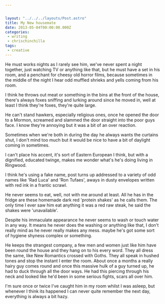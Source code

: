 ```yaml
---


layout: "../../../layouts/Post.astro"
title: My New housemate
date: 2013-05-04T00:00:00.000Z
categories:
 - writing
 - chrischinchilla
tags:
 - creative
---
```


He must works nights as I rarely see him, we've never spent a night together, just watching TV or anything like that, but he must have a set in his room, and a penchant for cheesy old horror films, because sometimes in the middle of the night I hear odd muffled shrieks and yells coming from his room.

I think he throws out meat or something in the bins at the front of the house, there's always foxes sniffing and lurking around since he moved in, well at least I think they're foxes, they're quite large.

He can't stand hawkers, especially  religious ones, once he opened the door to a Mormon, screamed and slammed the door straight into the poor guys face. I know they're annoying but it was a bit of an over reaction.

Sometimes when we're both in during the day he always wants the curtains shut, I don't mind too much but it would be  nice to have a bit of daylight coming in sometimes.

I can't place his accent, it's sort of Eastern European I think, but with a dignified, educated twinge, makes me wonder what's he's doing living in Ringwood.

I think he's using a fake name, post turns up addressed to a variety of odd names like 'Rad Luca' and 'Ron Tufaes', aways in dusty envelopes written with red ink in a frantic scrawl.

He never seems to eat, well, not with me around at least. All he has in the fridge are these homemade dark red 'protein shakes' as he calls them. The only time I ever saw him eat anything it was a red raw steak, he said the shakes were 'unavailable'.

Despite his immaculate appearance he never seems to wash or touch water in any way. It means he never does the washing or anything like that, I don't  really mind as he never really makes any mess. maybe he's got some sort of hygiene shyness complex or something.

He keeps the strangest company, a few men and women just like him have been round the house and they hang on to his every word. They all dress the same, like New Romantics crossed with Goths. They all speak in hushed tones and stop the instant I enter the room. About once a months a really hairy guy comes round and once this massive hulk of a guy turned up, he had to duck through all the door ways. He had this piercing through his neck and looked like he'd been in some serious fights, scars all over him.

I'm sure once or twice I've caught him in my room whilst I was asleep, but whenever I think its happened I can never quite remember the next day, everything is always a bit hazy.
